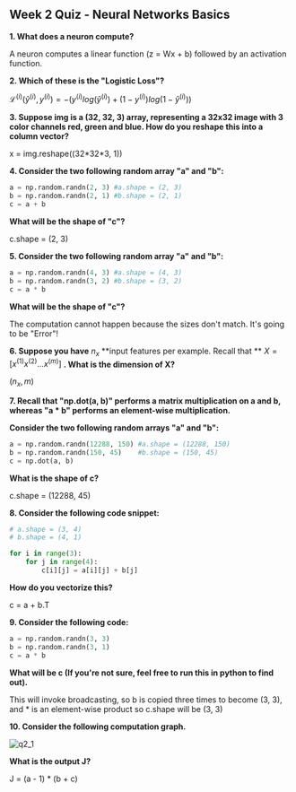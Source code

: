 ## Week 2 Quiz - Neural Networks Basics

**1. What does a neuron compute?**

A neuron computes a linear function (z = Wx + b) followed by an activation function.

**2. Which of these is the "Logistic Loss"?**

$\mathcal{L}^{(i)} (\hat{y}^{(i)}, y^{(i)})= -(y^{(i)}log(\hat{y}^{(i)})+(1-y^{(i)})log(1-\hat{y}^{(i)}))$

**3. Suppose img is a (32, 32, 3) array, representing a 32x32 image with 3 color channels red, green and blue. How do you reshape this into a column vector?**

x = img.reshape((32\*32\*3, 1))

**4. Consider the two following random array "a" and "b":**

```python
a = np.random.randn(2, 3) #a.shape = (2, 3)
b = np.random.randn(2, 1) #b.shape = (2, 1)
c = a + b
```

**What will be the shape of "c"?**

c.shape = (2, 3)

**5. Consider the two following random array  "a" and "b":**

```python
a = np.random.randn(4, 3) #a.shape = (4, 3)
b = np.random.randn(3, 2) #b.shape = (3, 2)
c = a * b
```

**What will be the shape of "c"?**

The computation cannot happen because the sizes don't match. It's going to be "Error"!

**6. Suppose you have** $n_x$ **input features per example. Recall that ** $X = [x^{(1)}x^{(2)}...x^{(m)}]$ **. What is the dimension of X?**

$(n_x, m)$

**7. Recall that "np.dot(a, b)" performs a matrix multiplication on a and b, whereas "a * b" performs an element-wise multiplication.**

**Consider the two following random arrays "a" and "b":**

```python
a = np.random.randn(12288, 150) #a.shape = (12288, 150)
b = np.random.randn(150, 45)    #b.shape = (150, 45)
c = np.dot(a, b)
```

**What is the shape of c?**

c.shape = (12288, 45)

**8. Consider the following code snippet:**

```python
# a.shape = (3, 4)
# b.shape = (4, 1)

for i in range(3):
	for j in range(4):
		c[i][j] = a[i][j] + b[j]
```

**How do you vectorize this?**

c = a + b.T

**9. Consider the following code:**

```python
a = np.random.randn(3, 3)
b = np.random.randn(3, 1)
c = a * b
```

**What will be c (If you're not sure, feel free to run this in python to find out).**

This will invoke broadcasting, so b is copied three times to become (3, 3), and * is an element-wise product so c.shape will be (3, 3)

**10. Consider the following computation graph.**

![q2_1](C:\Users\shmily\Documents\GitHub\Coursera_Deep-Learning-Specialization\Neural-Network-and-Deep-Learning\q2_1.png)

**What is the output J?**

J = (a - 1) * (b + c)